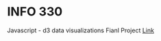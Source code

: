 # INFO 330
Javascript - d3 data visualizations
Fianl Project [Link](https://yunqinwang.github.io/5100-project3/)
